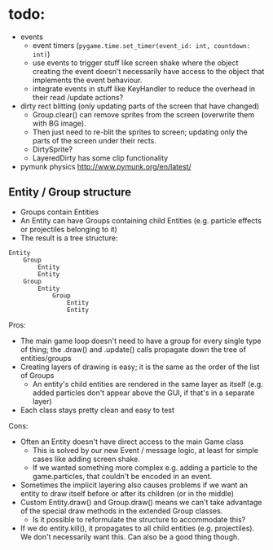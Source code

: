 # todo: 
- events
  - event timers (`pygame.time.set_timer(event_id: int, countdown: int)`)
  - use events to trigger stuff like screen shake where the object creating the event doesn't necessarily have access to the object that implements the event behaviour.
  - integrate events in stuff like KeyHandler to reduce the overhead in their read /update actions?
- dirty rect blitting (only updating parts of the screen that have changed) 
  - Group.clear() can remove sprites from the screen (overwrite them with BG image). 
  - Then just need to re-blit the sprites to screen; updating only the parts of the screen under their rects.
  - DirtySprite?
  - LayeredDirty has some clip functionality
- pymunk physics http://www.pymunk.org/en/latest/


## Entity / Group structure
- Groups contain Entities 
- An Entity can have Groups containing child Entities (e.g. particle effects or projectiles belonging to it)
- The result is a tree structure: 
```
Entity
    Group
        Entity
        Entity
    Group
        Entity
            Group
                Entity
                Entity  
```

Pros: 
- The main game loop doesn't need to have a group for every single type of thing; the .draw() and .update() calls propagate down the tree of entities/groups
- Creating layers of drawing is easy; it is the same as the order of the list of Groups
  - An entity's child entities are rendered in the same layer as itself (e.g. added particles don't appear above the GUI, if that's in a separate layer)
- Each class stays pretty clean and easy to test

Cons: 
- Often an Entity doesn't have direct access to the main Game class
  - This is solved by our new Event / message logic, at least for simple cases like adding screen shake. 
  - If we wanted something more complex e.g. adding a particle to the game.particles, that couldn't be encoded in an event. 
- Sometimes the implicit layering also causes problems if we want an entity to draw itself before or after its children (or in the middle)
- Custom Entity.draw() and Group.draw() means we can't take advantage of the special draw methods in the extended Group classes. 
  - Is it possible to reformulate the structure to accommodate this? 
- If we do entity.kill(), it propagates to all child entities (e.g. projectiles). We don't necessarily want this. Can also be a good thing though. 
